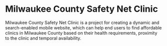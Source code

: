# Milwaukee County Safety Net Clinic
Milwaukee County Safety Net Clinic is a project for creating a dynamic and search-enabled mobile website, which can help end users to find affordable clinics in Milwaukee County based on their health requirements, proximity to the clinic and temporal availability. 
